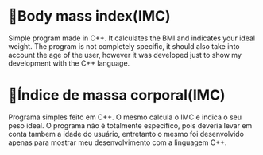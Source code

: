 <h1>🔗Body mass index(IMC)</h1>
Simple program made in C++. It calculates the BMI and indicates your ideal weight.
The program is not completely specific, it should also take into account the age of the user, however it was developed just to show my development with the C++ language.
<h1>🔗Índice de massa corporal(IMC)</h1>
Programa simples feito em C++. O mesmo calcula o IMC  e indica o seu peso ideal.
O programa não é totalmente específico, pois deveria levar em conta tambem a idade do usuário, entretanto o mesmo foi desenvolvido apenas para mostrar meu desenvolvimento com a linguagem C++.
